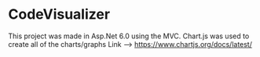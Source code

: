 # CodeVisualizer

This project was made in Asp.Net 6.0 using the MVC. 
Chart.js was used to create all of the charts/graphs Link --> https://www.chartjs.org/docs/latest/ 
